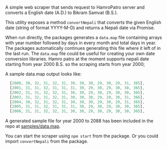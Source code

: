 A simple web scraper that sends request to HamroPatro server
and converts a English date (A.D.) to Bikram Samvat (B.S.).

This utility exposes a method `convertNepali` that converts
the given English date (string of format YYYY-M-D) and
returns a Nepali date via Promise.

When run directly, the packages generates a `data.map` file 
containing arrays with year number followed by days in every
month and total days in year. The packages automatically 
continues generating this file where it left of in the last
run. The `data.map` file could be useful for creating your
own date conversion libraries. Hamro patro at the moment supports
nepali date starting from year 2000 B.S. so the scraping starts
from year 2000;

A sample data.map output looks like:
```javascript
  [2000, 30, 32, 31, 32, 31, 30, 30, 30, 29, 30, 29, 31, 365],
  [2001, 31, 31, 32, 31, 31, 31, 30, 29, 30, 29, 30, 30, 365],
  [2002, 31, 31, 32, 32, 31, 30, 30, 29, 30, 29, 30, 30, 365],
  [2003, 31, 32, 31, 32, 31, 30, 30, 30, 29, 29, 30, 31, 366],
  [2004, 30, 32, 31, 32, 31, 30, 30, 30, 29, 30, 29, 31, 365],
  [2005, 31, 31, 32, 31, 31, 31, 30, 29, 30, 29, 30, 30, 365],
  [2006, 31, 31, 32, 32, 31, 30, 30, 29, 30, 29, 30, 30, 365],

```
A generated sample file for year 2000 to 2088 has been included
in the repo at [samples/data.map](samples/data.map).

You can start the scraper using `npm start` from the package.
Or you could import `convertNepali` from the package.
